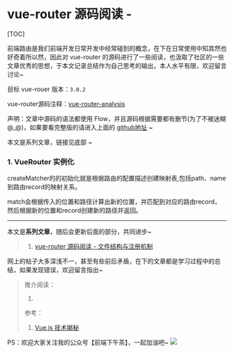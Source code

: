 # vue-router 源码阅读 - 
[TOC]



前端路由是我们前端开发日常开发中经常碰到的概念，在下在日常使用中知其然也好奇着所以然，因此对 vue-router 的源码进行了一些阅读，也汲取了社区的一些文章优秀的思想，于本文记录总结作为自己思考的输出，本人水平有限，欢迎留言讨论~

目标 vue-rouer 版本：`3.0.2`

vue-router源码注释：[vue\-router\-analysis](https://github.com/SHERlocked93/vue-router-analysis)

声明：文章中源码的语法都使用 Flow，并且源码根据需要都有删节(为了不被迷糊 @_@)，如果要看完整版的请进入上面的 [github地址](https://github.com/SHERlocked93/vue-router-analysis) ~ 

本文是系列文章，链接见底部 ~

### 1. VueRouter 实例化



createMatcher的的初始化就是根据路由的配置描述创建映射表,包括path、name到路由record的映射关系。

match会根据传入的位置和路径计算出新的位置，并匹配到对应的路由record，然后根据新的位置和record创建新的路径并返回。



---
本文是**系列文章**，随后会更新后面的部分，共同进步~
> 1. [vue-router 源码阅读 - 文件结构与注册机制](https://segmentfault.com/a/1190000018262346)

网上的帖子大多深浅不一，甚至有些前后矛盾，在下的文章都是学习过程中的总结，如果发现错误，欢迎留言指出~

> 推介阅读：
>
>1. 
>
>参考：
>
>1. [Vue\.js 技术揭秘](https://ustbhuangyi.github.io/vue-analysis/vue-router/router.html)

PS：欢迎大家关注我的公众号【前端下午茶】，一起加油吧~
![](https://i.loli.net/2019/03/26/5c99d1685fff9.png)